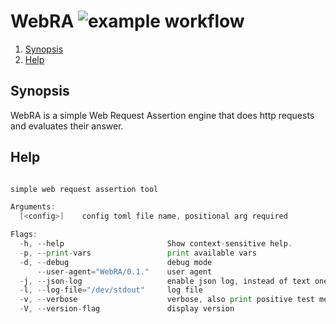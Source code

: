 # WebRA ![example workflow](https://github.com/triole/webra/actions/workflows/build.yaml/badge.svg)

<!--- mdtoc: toc begin -->

1. [Synopsis](#synopsis)
2. [Help](#help)<!--- mdtoc: toc end -->

## Synopsis

WebRA is a simple Web Request Assertion engine that does http requests and evaluates their answer.

## Help

```go mdox-exec="r -h"

simple web request assertion tool

Arguments:
  [<config>]    config toml file name, positional arg required

Flags:
  -h, --help                       Show context-sensitive help.
  -p, --print-vars                 print available vars
  -d, --debug                      debug mode
      --user-agent="WebRA/0.1."    user agent
  -j, --json-log                   enable json log, instead of text one
  -l, --log-file="/dev/stdout"     log file
  -v, --verbose                    verbose, also print positive test messages
  -V, --version-flag               display version
```
